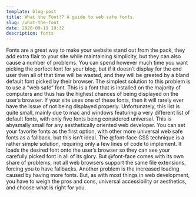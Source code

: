 ```yaml
---
template: blog-post
title: What the Font!? A guide to web safe fonts.
slug: /what-the-font
date: 2020-09-19 19:32
description: fonts
---
```

Fonts are a great way to make your website stand out from the pack, they add extra flair to your site while maintaining simplicity, but they can also cause a number of problems. You can spend however much time you want picking the perfect font for your blog, but if it doesn’t display for the end user then all of that time will be wasted, and they will be greeted by a bland default font picked by their browser. The simplest solution to this problem is to use a “web safe” font. This is a font that is installed on the majority of computers and thus has the highest chances of being displayed on the user’s browser. If your site uses one of these fonts, then it will rarely ever have the issue of not being displayed properly. Unfortunately, this list is quite small, mainly due to mac and windows featuring a very different list of default fonts, with only five fonts being considered universal. This is abysmally small for any aesthetically oriented web developer. You can set your favorite fonts as the first option, with other more universal web safe fonts as a fallback, but this isn’t ideal. The @font-face CSS technique is a rather simple solution, requiring only a few lines of code to implement. It loads the desired font onto the user’s browser so they can see your carefully picked font in all of its glory. But @font-face comes with its own share of problems, not all web browsers support the same file extensions, forcing you to have fallbacks. Another problem is the increased loading caused by having more fonts. But, as with most things in web development, you have to weigh the pros and cons, universal accessibility or aesthetics, and choose what is right for you.